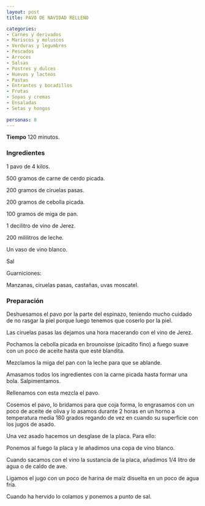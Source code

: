 ```yaml
---
layout: post
title: PAVO DE NAVIDAD RELLENO

categories:
- Carnes y derivados
- Mariscos y moluscos
- Verduras y legumbres
- Pescados
- Arroces
- Salsas
- Postres y dulces
- Huevos y lacteos
- Pastas
- Entrantes y bocadillos
- Frutas
- Sopas y cremas
- Ensaladas
- Setas y hongos
 
personas: 8 
---
```

<b>Tiempo</b> 120 minutos.

<h3>Ingredientes</h3>
1 pavo de 4 kilos.

500 gramos de carne de cerdo picada.

200 gramos de ciruelas pasas.

200 gramos de cebolla picada.

100 gramos de miga de pan.

1 decilitro de vino de Jerez.

200 mililitros de leche.

Un vaso de vino blanco.

Sal

Guarniciones:

Manzanas, ciruelas pasas, castañas, uvas moscatel.

<h3>Preparación</h3>
Deshuesamos el pavo por la parte del espinazo, teniendo mucho cuidado de no rasgar la piel porque luego tenemos que coserlo por la piel.

Las ciruelas pasas las dejamos una hora macerando con el vino de Jerez.

Pochamos la cebolla picada en brounoisse (picadito fino) a fuego suave con un poco de aceite hasta que esté blandita.

Mezclamos la miga del pan con la leche para que se ablande.

Amasamos todos los ingredientes con la carne picada hasta formar una bola. Salpimentamos.

Rellenamos con esta mezcla el pavo.

Cosemos el pavo, lo bridamos para que coja forma, lo engrasamos con un poco de aceite de oliva y lo asamos durante 2 horas en un horno a temperatura media 180 grados regando de vez en cuando su superficie con los jugos de asado.

Una vez asado hacemos un desglase de la placa. Para ello:

Ponemos al fuego la placa y le añadimos una copa de vino blanco.

Cuando sacamos con el vino la sustancia de la placa, añadimos 1/4 litro de agua o de caldo de ave.

Ligamos el jugo con un poco de harina de maíz disuelta en un poco de agua fría.

Cuando ha hervido lo colamos y ponemos a punto de sal.

